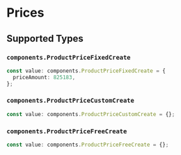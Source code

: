 # Prices


## Supported Types

### `components.ProductPriceFixedCreate`

```typescript
const value: components.ProductPriceFixedCreate = {
  priceAmount: 825183,
};
```

### `components.ProductPriceCustomCreate`

```typescript
const value: components.ProductPriceCustomCreate = {};
```

### `components.ProductPriceFreeCreate`

```typescript
const value: components.ProductPriceFreeCreate = {};
```

